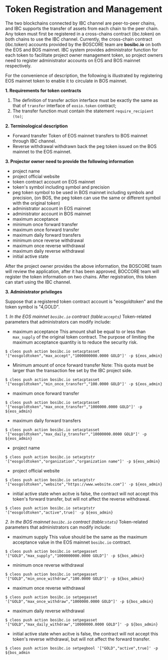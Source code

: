 # Token Registration and Management

The two blockchains connected by IBC channel are peer-to-peer chains, and IBC supports the transfer of assets from each chain to the peer chain. Any token must first be registered in a cross-chains contract \(ibc.token\) on both chains to use the IBC channel. Currently, the cross-chain contract \(ibc.token\) accounts provided by the BOSCORE team are **bosibc.io** on both the EOS and BOS mainnet. IBC system provides administrator function for each token to facilitate project owner management token, so project owners need to register administrator accounts on EOS and BOS mainnet respectively.

For the convenience of description, the following is illustrated by registering EOS mainnet token to enable it to circulate in BOS mainnet.

**1. Requirements for token contracts**

1. The definition of transfer action interface must be exactly the same as that of `transfer` interface of `eosio.token` contract;
2. The transfer function must contain the statement `require_recipient (to)`;

**2. Terminological description**

* Forward transfer Token of EOS mainnet transfers to BOS mainnet through IBC channel.
* Reverse withdrawal withdrawn back the peg token issued on the BOS mainnet to the EOS mainnet.

**3. Projector owner need to provide the following information**

* project name
* project official website
* token contract account on EOS mainnet
* token's symbol including symbol and precision
* peg token symbol to be used in BOS mainnet including symbols and precision, \(on BOS, the peg token can use the same or different symbol with the original token\)
* administrator account in EOS mainnet
* administrator account in BOS mainnet
* maximum acceptance
* minimum once forward transfer
* maximum once forward transfer
* maximum daily forward transfers
* minimum once reverse withdrawal
* maximum once reverse withdrawal
* maximum daily reverse withdrawal
* initial active state

After the project owner provides the above information, the BOSCORE team will review the application, after it has been approved, BOCCORE team will register the token information on two chains. After registration, this token can start using the IBC channel.

**3. Administrator privileges**

Suppose that a registered token contract account is "eosgoldtoken" and the token symbol is "4,GOLD".

_1. In the EOS mainnet `bosibc.io` contract \(table:`accepts`\)_ Token-related parameters that administrators can modify include:

* maximum acceptance This amount shall be equal to or less than `max_supply` of the original token contract. The purpose of limiting the maximum acceptance quantity is to reduce the security risk.

```text
$ cleos push action bosibc.io setacptasset '["eosgoldtoken","max_accept","1000000000.0000 GOLD"]' -p ${eos_admin}
```

* Minimum amount of once forward transfer Note: This quota must be larger than the transaction fee set by the IBC project side.

```text
$ cleos push action bosibc.io setacptasset '["eosgoldtoken","min_once_transfer","100.0000 GOLD"]' -p ${eos_admin}
```

* maximum once forward transfer

```text
$ cleos push action bosibc.io setacptasset '["eosgoldtoken","max_once_transfer","1000000.0000 GOLD"]' -p ${eos_admin}
```

* maximum daily forward transfers

```text
$ cleos push action bosibc.io setacptasset '["eosgoldtoken","max_daily_transfer","10000000.0000 GOLD"]' -p ${eos_admin}
```

* project name

```text
$ cleos push action bosibc.io setacptstr '["eosgoldtoken","organization","organization name"]' -p ${eos_admin}
```

* project official website

```text
$ cleos push action bosibc.io setacptstr '["eosgoldtoken","website","https://www.website.com"]' -p ${eos_admin}
```

* initial active state when acitve is false, the contract will not accept this token's forward transfer, but will not affect the reverse withdrawal.

```text
$ cleos push action bosibc.io setacptstr '["eosgoldtoken","active",true]' -p ${eos_admin}
```

_2. In the BOS mainnet `bosibc.io` contract \(table:`stats`\)_ Token-related parameters that administrators can modify include:

* maximum supply This value should be the same as the maximum acceptance value in the EOS mainnet `bosibc.io` contract.

```text
$ cleos push action bosibc.io setpegasset '["GOLD","max_supply","1000000000.0000 GOLD"]' -p ${bos_admin}
```

* minimum once reverse withdrawal

```text
$ cleos push action bosibc.io setpegasset '["GOLD","min_once_withdraw","100.0000 GOLD"]' -p ${bos_admin}
```

* maximum once reverse withdrawal

```text
$ cleos push action bosibc.io setpegasset '["GOLD","max_once_withdraw","1000000.0000 GOLD"]' -p ${bos_admin}
```

* maximum daily reverse withdrawal

```text
$ cleos push action bosibc.io setpegasset '["GOLD","max_daily_withdraw","10000000.0000 GOLD"]' -p ${bos_admin}
```

* initial active state when acitve is false, the contract will not accept this token's reverse withdrawal, but will not affect the forward transfer.

```text
$ cleos push action bosibc.io setpegbool '["GOLD","active",true]' -p ${bos_admin
```

